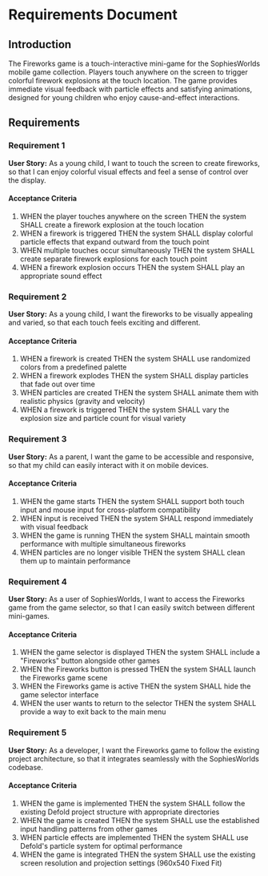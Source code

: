 # Requirements Document

## Introduction

The Fireworks game is a touch-interactive mini-game for the SophiesWorlds mobile game collection. Players touch anywhere on the screen to trigger colorful firework explosions at the touch location. The game provides immediate visual feedback with particle effects and satisfying animations, designed for young children who enjoy cause-and-effect interactions.

## Requirements

### Requirement 1

**User Story:** As a young child, I want to touch the screen to create fireworks, so that I can enjoy colorful visual effects and feel a sense of control over the display.

#### Acceptance Criteria

1. WHEN the player touches anywhere on the screen THEN the system SHALL create a firework explosion at the touch location
2. WHEN a firework is triggered THEN the system SHALL display colorful particle effects that expand outward from the touch point
3. WHEN multiple touches occur simultaneously THEN the system SHALL create separate firework explosions for each touch point
4. WHEN a firework explosion occurs THEN the system SHALL play an appropriate sound effect

### Requirement 2

**User Story:** As a young child, I want the fireworks to be visually appealing and varied, so that each touch feels exciting and different.

#### Acceptance Criteria

1. WHEN a firework is created THEN the system SHALL use randomized colors from a predefined palette
2. WHEN a firework explodes THEN the system SHALL display particles that fade out over time
3. WHEN particles are created THEN the system SHALL animate them with realistic physics (gravity and velocity)
4. WHEN a firework is triggered THEN the system SHALL vary the explosion size and particle count for visual variety

### Requirement 3

**User Story:** As a parent, I want the game to be accessible and responsive, so that my child can easily interact with it on mobile devices.

#### Acceptance Criteria

1. WHEN the game starts THEN the system SHALL support both touch input and mouse input for cross-platform compatibility
2. WHEN input is received THEN the system SHALL respond immediately with visual feedback
3. WHEN the game is running THEN the system SHALL maintain smooth performance with multiple simultaneous fireworks
4. WHEN particles are no longer visible THEN the system SHALL clean them up to maintain performance

### Requirement 4

**User Story:** As a user of SophiesWorlds, I want to access the Fireworks game from the game selector, so that I can easily switch between different mini-games.

#### Acceptance Criteria

1. WHEN the game selector is displayed THEN the system SHALL include a "Fireworks" button alongside other games
2. WHEN the Fireworks button is pressed THEN the system SHALL launch the Fireworks game scene
3. WHEN the Fireworks game is active THEN the system SHALL hide the game selector interface
4. WHEN the user wants to return to the selector THEN the system SHALL provide a way to exit back to the main menu

### Requirement 5

**User Story:** As a developer, I want the Fireworks game to follow the existing project architecture, so that it integrates seamlessly with the SophiesWorlds codebase.

#### Acceptance Criteria

1. WHEN the game is implemented THEN the system SHALL follow the existing Defold project structure with appropriate directories
2. WHEN the game is created THEN the system SHALL use the established input handling patterns from other games
3. WHEN particle effects are implemented THEN the system SHALL use Defold's particle system for optimal performance
4. WHEN the game is integrated THEN the system SHALL use the existing screen resolution and projection settings (960x540 Fixed Fit)